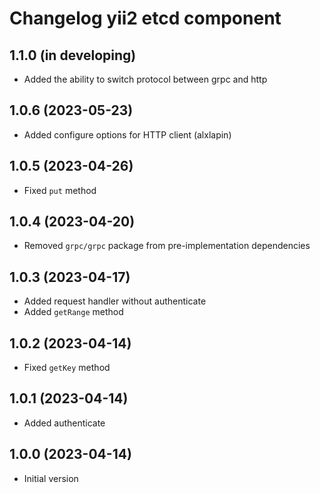 # Changelog yii2 etcd component

## 1.1.0 (in developing)
- Added the ability to switch protocol between grpc and http

## 1.0.6 (2023-05-23)
- Added configure options for HTTP client (alxlapin)

## 1.0.5 (2023-04-26)
- Fixed `put` method

## 1.0.4 (2023-04-20)
- Removed `grpc/grpc` package from pre-implementation dependencies

## 1.0.3 (2023-04-17)
- Added request handler without authenticate
- Added `getRange` method

## 1.0.2 (2023-04-14)
- Fixed `getKey` method

## 1.0.1 (2023-04-14)
- Added authenticate

## 1.0.0 (2023-04-14)
- Initial version
